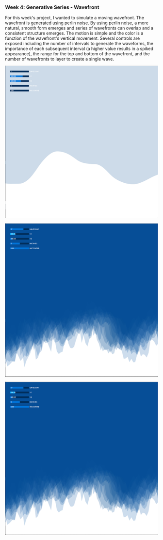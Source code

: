 ### Week 4: Generative Series - Wavefront

For this week's project, I wanted to simulate a moving wavefront. The wavefront is generated using perlin noise. By using perlin noise, a more natural, smooth form emerges and series of wavefronts can overlap and a consistent structure emerges. The motion is simple and the color is a function of the wavefront's vertical movement. Several controls are exposed including the number of intervals to generate the waveforms, the importance of each subsequent interval (a higher value results in a spiked appearance), the range for the top and bottom of the wavefront, and the number of wavefronts to layer to create a single wave.


![A1](images/img1.png)


![A2](images/img3.png)


![A3](images/img3.png)
